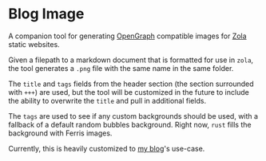 # Blog Image

A companion tool for generating [OpenGraph](https://ogp.me/) compatible images for [Zola](https://www.getzola.org/) static websites.

Given a filepath to a markdown document that is formatted for use in `zola`, the tool generates a `.png` file with the same name in the same folder.

The `title` and `tags` fields from the header section (the section surrounded with `+++`) are used, but the tool will be customized in the future to include the ability to overwrite the `title` and pull in additional fields.

The `tags` are used to see if any custom backgrounds should be used, with a fallback of a default random bubbles background. Right now, `rust` fills the background with Ferris images.

Currently, this is heavily customized to [my blog](https://blog.amy-k.net/)'s use-case.
